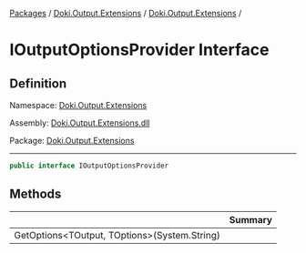 [Packages](../../../README.md) / [Doki.Output.Extensions](../../README.md) / [Doki.Output.Extensions](../README.md) / 

# IOutputOptionsProvider Interface

## Definition

Namespace: [Doki.Output.Extensions](../README.md)

Assembly: [Doki.Output.Extensions.dll](../../README.md)

Package: [Doki.Output.Extensions](https://www.nuget.org/packages/Doki.Output.Extensions)

---

```csharp
public interface IOutputOptionsProvider
```

## Methods

|   |Summary|
|---|---|
|GetOptions&lt;TOutput, TOptions&gt;(System.String)||


